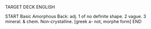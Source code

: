 TARGET DECK
ENGLISH

START
Basic
Amorphous
Back: adj. 1 of no definite shape. 2 vague. 3 mineral. & chem. Non-crystalline. [greek a- not, morphe form]
END

